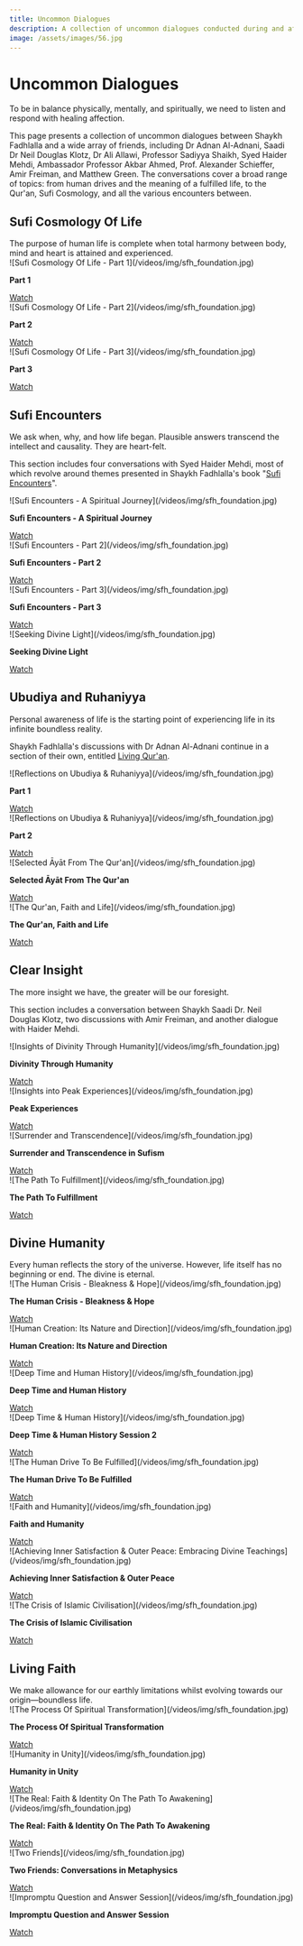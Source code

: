 ```yaml
---
title: Uncommon Dialogues
description: A collection of uncommon dialogues conducted during and after Ramadan 2020 while the majority of the world was in lockdown due to COVID-19.
image: /assets/images/56.jpg
---
```

# Uncommon Dialogues

<div class="callout">
To be in balance physically, mentally, and spiritually, we need to listen and respond with healing affection.
</div>

This page presents a collection of uncommon dialogues between Shaykh Fadhlalla and a wide array of friends, including Dr Adnan Al-Adnani, Saadi Dr Neil Douglas Klotz, Dr Ali Allawi, Professor Sadiyya Shaikh, Syed Haider Mehdi, Ambassador Professor Akbar Ahmed, Prof. Alexander Schieffer, Amir Freiman, and Matthew Green. The conversations cover a broad range of topics: from human drives and the meaning of a fulfilled life, to the Qur'an, Sufi Cosmology, and all the various encounters between.

## Sufi Cosmology Of Life

<div class="callout">
The purpose of human life is complete when total harmony between body, mind and heart is attained and experienced.
</div>

<div markdown="1" class="card video sidebar center gemoji center-content">

<div markdown="2" class="video-image">
![Sufi Cosmology Of Life - Part 1](/videos/img/sfh_foundation.jpg)
</div>

**Part 1**

<div markdown="3" class="video-link">
<a target="_blank" href="https://www.youtube.com/watch?v=vRfT9Om4nXc">Watch</a>
</div>

</div>

<div markdown="1" class="card video sidebar center gemoji center-content">

<div markdown="2" class="video-image">
![Sufi Cosmology Of Life - Part 2](/videos/img/sfh_foundation.jpg)
</div>

**Part 2**

<div markdown="3" class="video-link">
<a target="_blank" href="https://www.youtube.com/watch?v=8LC2Lo1j3lI">Watch</a>
</div>

</div>

<div markdown="1" class="card video sidebar center gemoji center-content">

<div markdown="2" class="video-image">
![Sufi Cosmology Of Life - Part 3](/videos/img/sfh_foundation.jpg)
</div>

**Part 3**

<div markdown="3" class="video-link">
<a target="_blank" href="https://www.youtube.com/watch?v=J7aOAk3Bti8">Watch</a>
</div>

</div>

<div markdown="1" class="clear"></div>

## Sufi Encounters

<div class="callout">
We ask when, why, and how life began. Plausible answers transcend the intellect and causality. They are heart-felt.
</div>

This section includes four conversations with Syed Haider Mehdi, most of which revolve around themes presented in Shaykh Fadhlalla's book "<a href="https://www.watkinspublishing.com/shop/sufi-encounters/" target="_blank">Sufi Encounters</a>".

<div markdown="1" class="card video sidebar center gemoji center-content">

<div markdown="2" class="video-image">
![Sufi Encounters - A Spiritual Journey](/videos/img/sfh_foundation.jpg)
</div>

**Sufi Encounters - A Spiritual Journey**

<div markdown="3" class="video-link">
<a target="_blank" href="https://www.youtube.com/watch?v=b10fYAx4qD4">Watch</a>
</div>

</div>

<div markdown="1" class="card video sidebar center gemoji center-content">

<div markdown="2" class="video-image">
![Sufi Encounters - Part 2](/videos/img/sfh_foundation.jpg)
</div>

**Sufi Encounters - Part 2**

<div markdown="3" class="video-link">
<a target="_blank" href="https://www.youtube.com/watch?v=zIJq6wk4X1M">Watch</a>
</div>

</div>

<div markdown="1" class="card video sidebar center gemoji center-content">

<div markdown="2" class="video-image">
![Sufi Encounters - Part 3](/videos/img/sfh_foundation.jpg)
</div>

**Sufi Encounters - Part 3**

<div markdown="3" class="video-link">
<a target="_blank" href="https://www.youtube.com/watch?v=pS2GC-4gDwc">Watch</a>
</div>

</div>

<div markdown="1" class="card video sidebar center gemoji center-content">

<div markdown="2" class="video-image">
![Seeking Divine Light](/videos/img/sfh_foundation.jpg)
</div>

**Seeking Divine Light**

<div markdown="3" class="video-link">
<a target="_blank" href="https://www.youtube.com/watch?v=wrFSBsTRewY">Watch</a>
</div>

</div>

<div markdown="1" class="clear"></div>

## Ubudiya and Ruhaniyya

<div class="callout">
Personal awareness of life is the starting point of experiencing life in its infinite boundless reality.
</div>

Shaykh Fadhlalla's discussions with Dr Adnan Al-Adnani continue in a section of their own, entitled [Living Qur'an](../living-quran).

<div markdown="1" class="card video sidebar center gemoji center-content">

<div markdown="2" class="video-image">
![Reflections on Ubudiya & Ruhaniyya](/videos/img/sfh_foundation.jpg)
</div>

**Part 1**

<div markdown="3" class="video-link">
<a target="_blank" href="https://www.youtube.com/watch?v=Q_TF_U8jKX8">Watch</a>
</div>

</div>

<div markdown="1" class="card video sidebar center gemoji center-content">

<div markdown="2" class="video-image">
![Reflections on Ubudiya & Ruhaniyya](/videos/img/sfh_foundation.jpg)
</div>

**Part 2**

<div markdown="3" class="video-link">
<a target="_blank" href="https://www.youtube.com/watch?v=cyVqbbMSop0">Watch</a>
</div>

</div>

<div markdown="1" class="card video sidebar center gemoji center-content">

<div markdown="2" class="video-image">
![Selected Āyāt From The Qur'an](/videos/img/sfh_foundation.jpg)
</div>

**Selected Āyāt From The Qur'an**

<div markdown="3" class="video-link">
<a target="_blank" href="https://www.youtube.com/watch?v=Gzj7mO8ejrg">Watch</a>
</div>

</div>

<div markdown="1" class="card video sidebar center gemoji center-content">

<div markdown="2" class="video-image">
![The Qur'an, Faith and Life](/videos/img/sfh_foundation.jpg)
</div>

**The Qur'an, Faith and Life**

<div markdown="3" class="video-link">
<a href="https://youtu.be/iMLektJvhrE" target="_blank" rel="noopener noreferrer">Watch</a>
</div>

</div>

<div markdown="1" class="clear"></div>

## Clear Insight

<div class="callout">
The more insight we have, the greater will be our foresight.
</div>

This section includes a conversation between Shaykh Saadi Dr. Neil Douglas Klotz, two discussions with Amir Freiman, and another dialogue with Haider Mehdi.

<div markdown="1" class="card video sidebar center gemoji center-content">

<div markdown="2" class="video-image">
![Insights of Divinity Through Humanity](/videos/img/sfh_foundation.jpg)
</div>

**Divinity Through Humanity**

<div markdown="3" class="video-link">
<a target="_blank" href="https://www.youtube.com/watch?v=mEDEk0Pjato">Watch</a>
</div>

</div>

<div markdown="1" class="card video sidebar center gemoji center-content">

<div markdown="2" class="video-image">
![Insights into Peak Experiences](/videos/img/sfh_foundation.jpg)
</div>

**Peak Experiences**

<div markdown="3" class="video-link">
<a target="_blank" href="https://www.youtube.com/watch?v=iE_3-5hhsT0">Watch</a>
</div>

</div>

<div markdown="1" class="card video sidebar center gemoji center-content">

<div markdown="2" class="video-image">
![Surrender and Transcendence](/videos/img/sfh_foundation.jpg)
</div>

**Surrender and Transcendence in Sufism**

<div markdown="3" class="video-link">
<a target="_blank" href="https://www.youtube.com/watch?v=2krm8-Rhi6A">Watch</a>
</div>

</div>

<div markdown="1" class="card video sidebar center gemoji center-content">

<div markdown="2" class="video-image">
![The Path To Fulfillment](/videos/img/sfh_foundation.jpg)
</div>

**The Path To Fulfillment**

<div markdown="3" class="video-link">
<a target="_blank" href="https://www.youtube.com/watch?v=MfuW7HswOpk">Watch</a>
</div>

</div>

<div markdown="1" class="clear"></div>

## Divine Humanity

<div class="callout">
Every human reflects the story of the universe. However, life itself has no beginning or end. The divine is eternal.
</div>

<div markdown="1" class="card video sidebar center gemoji center-content">

<div markdown="2" class="video-image">
![The Human Crisis - Bleakness & Hope](/videos/img/sfh_foundation.jpg)
</div>

**The Human Crisis - Bleakness & Hope**

<div markdown="3" class="video-link">
<a href="https://www.youtube.com/watch?v=_cuDO8kAsBI" target="_blank" rel="noopener noreferrer">Watch</a>
</div>

</div>

<div markdown="1" class="card video sidebar center gemoji center-content">

<div markdown="2" class="video-image">
![Human Creation: Its Nature and Direction](/videos/img/sfh_foundation.jpg)
</div>

**Human Creation: Its Nature and Direction**

<div markdown="3" class="video-link">
<a href="https://www.youtube.com/watch?v=GIcbm7YO640" target="_blank" rel="noopener noreferrer">Watch</a>
</div>

</div>

<div markdown="1" class="card video sidebar center gemoji center-content">

<div markdown="2" class="video-image">
![Deep Time and Human History](/videos/img/sfh_foundation.jpg)
</div>

**Deep Time and Human History**

<div markdown="3" class="video-link">
<a target="_blank" href="https://www.youtube.com/watch?v=CjzC-spEJ1U">Watch</a>
</div>

</div>

<div markdown="1" class="card video sidebar center gemoji center-content">

<div markdown="2" class="video-image">
![Deep Time & Human History](/videos/img/sfh_foundation.jpg)
</div>

**Deep Time & Human History Session 2**

<div markdown="3" class="video-link">
<a target="_blank" href="https://youtu.be/q1QA3kuT1Gc">Watch</a>
</div>

</div>

<div markdown="1" class="card video sidebar center gemoji center-content">

<div markdown="2" class="video-image">
![The Human Drive To Be Fulfilled](/videos/img/sfh_foundation.jpg)
</div>

**The Human Drive To Be Fulfilled**

<div markdown="3" class="video-link">
<a href="https://www.youtube.com/watch?v=tvGZLiBGyRo" target="_blank" rel="noopener noreferrer">Watch</a>
</div>

</div>

<div markdown="1" class="card video sidebar center gemoji center-content">

<div markdown="2" class="video-image">
![Faith and Humanity](/videos/img/sfh_foundation.jpg)
</div>

**Faith and Humanity**

<div markdown="3" class="video-link">
<a target="_blank" href="https://www.youtube.com/watch?v=MHDKJSeVKvA">Watch</a>
</div>

</div>

<div markdown="1" class="card video sidebar center gemoji center-content">

<div markdown="2" class="video-image">
![Achieving Inner Satisfaction & Outer Peace: Embracing Divine Teachings](/videos/img/sfh_foundation.jpg)
</div>

**Achieving Inner Satisfaction & Outer Peace**

<div markdown="3" class="video-link">
<a href="https://youtu.be/ftGv_vHCirM" target="_blank" rel="noopener noreferrer">Watch</a>
</div>

</div>

<div markdown="1" class="card video sidebar center gemoji center-content">

<div markdown="2" class="video-image">
![The Crisis of Islamic Civilisation](/videos/img/sfh_foundation.jpg)
</div>

**The Crisis of Islamic Civilisation**

<div markdown="3" class="video-link">
<a target="_blank" href="https://www.youtube.com/watch?v=CFaT26y91I8">Watch</a>
</div>

</div>

<div markdown="1" class="clear"></div>

## Living Faith

<div class="callout">
We make allowance for our earthly limitations whilst evolving towards our origin—boundless life.
</div>

<div markdown="1" class="card video sidebar center gemoji center-content">

<div markdown="2" class="video-image">
![The Process Of Spiritual Transformation](/videos/img/sfh_foundation.jpg)
</div>

**The Process Of Spiritual Transformation**

<div markdown="3" class="video-link">
<a target="_blank" href="https://www.youtube.com/watch?v=OjoszYssKSY">Watch</a>
</div>

</div>

<div markdown="1" class="card video sidebar center gemoji center-content">

<div markdown="2" class="video-image">
![Humanity in Unity](/videos/img/sfh_foundation.jpg)
</div>

**Humanity in Unity**

<div markdown="3" class="video-link">
<a href="https://youtu.be/EZGSFY7TJq0" target="_blank" rel="noopener noreferrer">Watch</a>
</div>

</div>

<div markdown="1" class="card video sidebar center gemoji center-content">

<div markdown="2" class="video-image">
![The Real: Faith & Identity On The Path To Awakening](/videos/img/sfh_foundation.jpg)
</div>

**The Real: Faith & Identity On The Path To Awakening**

<div markdown="3" class="video-link">
<a target="_blank" href="https://www.youtube.com/watch?v=iTTxhb_f8Z0">Watch</a>
</div>

</div>

<div markdown="1" class="card video sidebar center gemoji center-content">

<div markdown="2" class="video-image">
![Two Friends](/videos/img/sfh_foundation.jpg)
</div>

**Two Friends: Conversations in Metaphysics**

<div markdown="3" class="video-link">
<a target="_blank" href="https://www.youtube.com/watch?v=GRMRtyH4GW4">Watch</a>
</div>

</div>

<div markdown="1" class="card video sidebar center gemoji center-content">

<div markdown="2" class="video-image">
![Impromptu Question and Answer Session](/videos/img/sfh_foundation.jpg)
</div>

**Impromptu Question and Answer Session**

<div markdown="3" class="video-link">
<a target="_blank" href="https://www.youtube.com/watch?v=biriCpNfZ8s">Watch</a>
</div>

</div>

<div markdown="1" class="clear"></div>